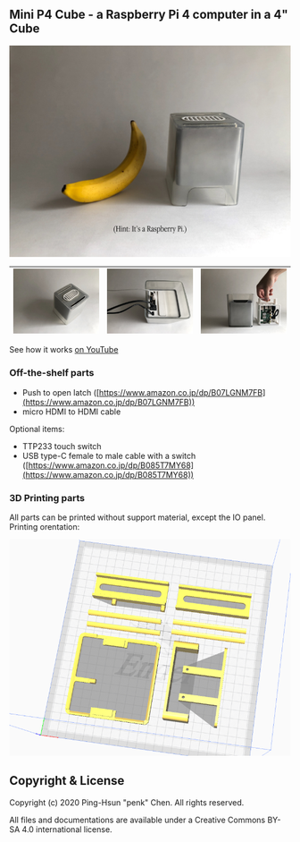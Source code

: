 ## Mini P4 Cube - a Raspberry Pi 4 computer in a 4" Cube 

![](image/product-5.jpg)

|  ![](image/product-3.jpg)  |  ![](image/product-4.jpg)  |  ![](image/product-1.jpg)  |
|-----------|----------------|----------------|

See how it works [on YouTube](https://www.youtube.com/watch?v=KmeAdLOaYtU)

### Off-the-shelf parts 

- Push to open latch ([https://www.amazon.co.jp/dp/B07LGNM7FB](https://www.amazon.co.jp/dp/B07LGNM7FB))
- micro HDMI to HDMI cable

Optional items: 

- TTP233 touch switch
- USB type-C female to male cable with a switch ([https://www.amazon.co.jp/dp/B085T7MY68](https://www.amazon.co.jp/dp/B085T7MY68))

### 3D Printing parts 

All parts can be printed without support material, except the IO panel. 
Printing orentation: 

![](image/printing.png)

## Copyright & License 

Copyright (c) 2020 Ping-Hsun "penk" Chen. All rights reserved.

All files and documentations are available under a Creative Commons BY-SA 4.0 international license. 
